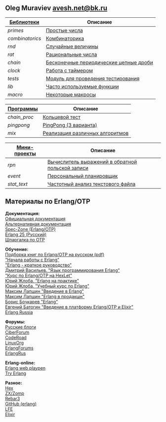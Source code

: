 ## Oleg Muraviev <avesh.net@bk.ru>  
|[Библиотеки](libs)|Описание|  
|---------------|--------------------------------------------------|  
|*primes*|[Простые числа](doc/primes.md)|  
|*combinatorics*|[Комбинаторика](doc/combinatorics.md)|  
|*rnd*|[Случайные величины](doc/rnd.md)|  
|*rat*|[Рациональные числа](doc/rat.md)|  
|*chain*|[Бесконечные периодические цепные дроби](doc/chain.md)|  
|*clock*|[Работа с таймером](doc/clock.md)|  
|*tests*|[Модуль для проведения тестирования](doc/tests.md)|  
|*lib*|[Часто используемые функции](doc/lib.md)|  
|*macro*|[Некоторые макросы](doc/macro.md)|  

|[Программы](programs)|Описание|  
|------------|---------------------------------------------|  
|*chain_proc*|[Кольцевой тест](doc/chain_proc.md)|  
|*pingpong*|[PingPong (3 варианта)](doc/pingpong.md)|  
|*mix*|[Реализация различных алгоритмов](doc/mix.md)|  

|[Мини-проекты](projects)|Описание|  
|--------|--------------------------------------------------------------|  
|*rpn*|[Вычислитель выражений в обратной польской записи](doc/rpn.md)|  
|*event*|[Персональный планировщик](doc/event.md)|  
|*stat_text*|[Частотный анализ текстового файла](doc/stat_text.md)|  

## Материалы по Erlang/OTP  
**Документация:**  
[Официальная документация](https://www.erlang.org/docs)  
[Альтернативная документация](https://www.erldocs.com/)  
[Spec-Zone (Erlang/OTP)](https://spec-zone.ru/erlang/)  
[Erlang 25 (Русский)](https://runebook.dev/ru/docs/erlang/-index-)  
[Шпаргалка по OTP](https://itnan.ru/post.php?c=1&p=346252)  

**Обучение:**  
[Подборка книг по Erlang/OTP на русском (pdf)](books/)  
["Начала работы с Erlang"](https://www.rsdn.org/article/erlang/GettingStartedWithErlang.xml)  
["Erlang - краткое руководство"](https://coderlessons.com/tutorials/kompiuternoe-programmirovanie/vyuchit-erlang/erlang-kratkoe-rukovodstvo?ysclid=l33ww6nult)  
[Дмитрий Васильев. "Язык программирования Erlang"](http://hlabs.org/development/erlang/)  
["Курс по Erlang/OTP на HexLet"](https://www.youtube.com/watch?v=6oVhisTplZA)  
[Юрий Жлоба. "Erlang на практике"](https://ru.hexlet.io/courses/erlang_101)  
[Юрий Жлоба. "Учебный курс по Erlang"](https://www.youtube.com/playlist?list=PLYuTgpYrBrVIc3NddS_2w7e6OwgbMGjNR)  
[Максим Лапшин "Введение в Erlang"](https://www.youtube.com/watch?v=jYrHjS8Z_XU)  
[Максим Лапшин "Erlang в продакшн"](https://www.youtube.com/watch?v=zefdqQV74R0)  
[Борис Бочкарев "Erlang"](https://www.youtube.com/playlist?list=PLOjc9X-vV0SH45CCKZsRsm5b_JO-w24Jz)  
[Евгений Батогин "Введение в платформу Erlang/OTP и Elixir"](https://www.youtube.com/watch?v=MF8E3ij3IRI)  
[Erlang Russia](https://www.youtube.com/playlist?list=PLej8-Q0wVPg2tcCCnPE7qtd5azxDuezWF)  

**Форумы:**  
[Русские блоги](https://russianblogs.com/tag/Erlang/)  
[CiberForum](https://www.cyberforum.ru/erlang/)  
[CodeRoad](https://coderoad.ru/list/?page=1&sort=view&tag=erlang)  
[LinuxOrg](https://www.linux.org.ru/tag/erlang)  
[ErlangForums](https://erlangforums.com/)  
[ErlangRus](https://t.me/erlangrus)  


**Erlang-online:**  
[Erlang web playpen](http://tryerl.seriyps.ru/)  
[Try Erlang](https://www.tryerlang.org/)  

**Разное:**  
[Hex](https://hex.pm/)  
[ZX/Zomp](https://zxq9.com/projects/zomp/index.html)  
[Rebar3](https://www.rebar3.org/)  
[GitHub (erlang)](https://github.com/search?q=erlang)  
[LFE](https://lfe.io/)  
[Elixir](https://elixir-lang.org/)  
